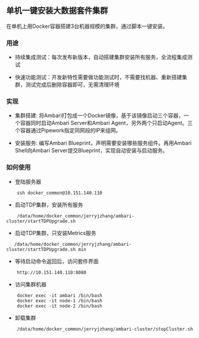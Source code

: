 ## 单机一键安装大数据套件集群

在单机上用Docker容器搭建3台机器规模的集群，通过脚本一键安装。

### 用途

- 持续集成测试：每次发布新版本，自动搭建集群安装所有服务，全流程集成测试

- 快速功能测试：开发新特性需要做功能测试时，不需要找机器、重新搭建集群，测试完成后删除容器即可，无需清理环境

### 实现

- 集群搭建: 将Ambari打包成一个Docker镜像，基于该镜像启动三个容器，一个容器同时启动Ambari Server和Ambari Agent，另外两个只启动Agent。三个容器通过Pipework指定同网段的IP来组网。

- 安装服务: 编写Ambari Blueprint，声明需要安装哪些服务组件。再用Ambari Shell向Ambari Server提交Blueprint，实现自动安装与启动服务。

### 如何使用

- 登陆服务器

```
	ssh docker_common@10.151.140.110
```

- 启动TDP集群，安装所有服务

```
	/data/home/docker_common/jerryjzhang/ambari-cluster/startTDPUpgrade.sh
```

- 启动TDP集群，只安装Metrics服务

```
   /data/home/docker_common/jerryjzhang/ambari-cluster/startTDPUpgrade.sh min
```

- 等待启动命令返回后，访问套件界面

```
	http://10.151.140.110:8080
```

- 访问集群机器

```
	docker exec -it ambari /bin/bash
	docker exec -it node-1 /bin/bash
	docker exec -it node-2 /bin/bash
```

- 卸载集群

```
	/data/home/docker_common/jerryjzhang/ambari-cluster/stopCluster.sh
```